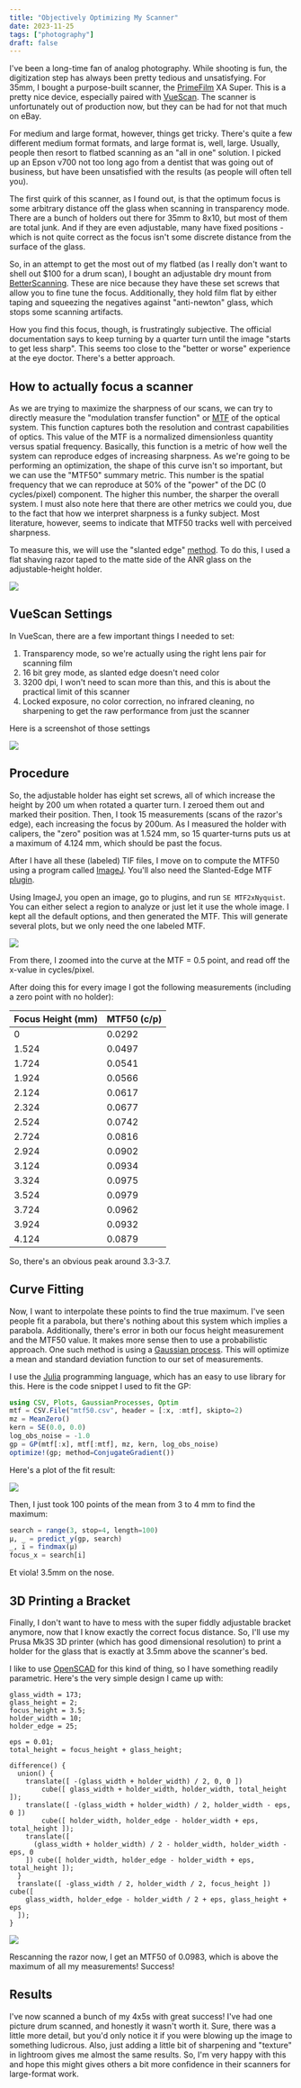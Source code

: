 ```yaml
---
title: "Objectively Optimizing My Scanner"
date: 2023-11-25
tags: ["photography"]
draft: false
---
```


I've been a long-time fan of analog photography. While shooting is fun, the digitization step has always been pretty tedious and unsatisfying. For 35mm, I bought a purpose-built scanner, the [PrimeFilm](https://www.scanace.com/product/film-scanners) XA Super. This is a pretty nice device, especially paired with [VueScan](https://www.hamrick.com/). The scanner is unfortunately out of production now, but they can be had for not that much on eBay.

For medium and large format, however, things get tricky. There's quite a few different medium format formats, and large format is, well, large. Usually, people then resort to flatbed scanning as an "all in one" solution. I picked up an Epson v700 not too long ago from a dentist that was going out of business, but have been unsatisfied with the results (as people will often tell you).

The first quirk of this scanner, as I found out, is that the optimum focus is some arbitrary distance off the glass when scanning in transparency mode. There are a bunch of holders out there for 35mm to 8x10, but most of them are total junk. And if they are even adjustable, many have fixed positions - which is not quite correct as the focus isn't some discrete distance from the surface of the glass.

So, in an attempt to get the most out of my flatbed (as I really don't want to shell out $100 for a drum scan), I bought an adjustable dry mount from [BetterScanning](http://www.betterscanning.com/). These are nice because they have these set screws that allow you to fine tune the focus. Additionally, they hold film flat by either taping and squeezing the negatives against "anti-newton" glass, which stops some scanning artifacts.

How you find this focus, though, is frustratingly subjective. The official documentation says to keep turning by a quarter turn until the image "starts to get less sharp". This seems too close to the "better or worse" experience at the eye doctor. There's a better approach.

## How to actually focus a scanner

As we are trying to maximize the sharpness of our scans, we can try to directly measure the "modulation transfer function" or [MTF](https://www.edmundoptics.com/knowledge-center/application-notes/optics/introduction-to-modulation-transfer-function/) of the optical system. This function captures both the resolution and contrast capabilities of optics. This value of the MTF is a normalized dimensionless quantity versus spatial frequency. Basically, this function is a metric of how well the system can reproduce edges of increasing sharpness. As we're going to be performing an optimization, the shape of this curve isn't so important, but we can use the "MTF50" summary metric. This number is the spatial frequency that we can reproduce at 50% of the "power" of the DC (0 cycles/pixel) component. The higher this number, the sharper the overall system. I must also note here that there are other metrics we could you, due to the fact that how we interpret sharpness is a funky subject. Most literature, however, seems to indicate that MTF50 tracks well with perceived sharpness.

To measure this, we will use the "slanted edge" [method](https://www.imatest.com/wp-content/uploads/2015/02/Slanted-Edge_MTF_Stability_Repeatability.pdf). To do this, I used a flat shaving razor taped to the matte side of the ANR glass on the adjustable-height holder.

![](/assets/razor.jpg)

## VueScan Settings

In VueScan, there are a few important things I needed to set:

1. Transparency mode, so we're actually using the right lens pair for scanning film
2. 16 bit grey mode, as slanted edge doesn't need color
3. 3200 dpi, I won't need to scan more than this, and this is about the practical limit of this scanner
4. Locked exposure, no color correction, no infrared cleaning, no sharpening to get the raw performance from just the scanner

Here is a screenshot of those settings

![](/assets/scan_setup.png)

## Procedure

So, the adjustable holder has eight set screws, all of which increase the height by 200 um when rotated a quarter turn. I zeroed them out and marked their position. Then, I took 15 measurements (scans of the razor's edge), each increasing the focus by 200um. As I measured the holder with calipers, the "zero" position was at 1.524 mm, so 15 quarter-turns puts us at a maximum of 4.124 mm, which should be past the focus.

After I have all these (labeled) TIF files, I move on to compute the MTF50 using a program called [ImageJ](https://imagej.net/ij/). You'll also need the Slanted-Edge MTF [plugin](https://imagej.net/ij/ij/plugins/se-mtf/index.html).

Using ImageJ, you open an image, go to plugins, and run `SE MTF2xNyquist`. You can either select a region to analyze or just let it use the whole image. I kept all the default options, and then generated the MTF. This will generate several plots, but we only need the one labeled MTF.

![](/assets/MTF.png)

From there, I zoomed into the curve at the MTF = 0.5 point, and read off the x-value in cycles/pixel.

After doing this for every image I got the following measurements (including a zero point with no holder):

| Focus Height (mm) | MTF50 (c/p) |
| ----------------- | ----------- |
| 0                 | 0.0292       |
| 1.524             | 0.0497      |
| 1.724             | 0.0541      |
| 1.924             | 0.0566      |
| 2.124             | 0.0617      |
| 2.324             | 0.0677      |
| 2.524             | 0.0742      |
| 2.724             | 0.0816      |
| 2.924             | 0.0902      |
| 3.124             | 0.0934      |
| 3.324             | 0.0975      |
| 3.524             | 0.0979      |
| 3.724             | 0.0962      |
| 3.924             | 0.0932      |
| 4.124             | 0.0879      |

So, there's an obvious peak around 3.3-3.7.

## Curve Fitting

Now, I want to interpolate these points to find the true maximum. I've seen people fit a parabola, but there's nothing about this system which implies a parabola. Additionally, there's error in both our focus height measurement and the MTF50 value. It makes more sense then to use a probabilistic approach. One such method is using a [Gaussian process](https://en.wikipedia.org/wiki/Gaussian_process). This will optimize a mean and standard deviation function to our set of measurements.

I use the [Julia](https://julialang.org/) programming language, which has an easy to use library for this. Here is the code snippet I used to fit the GP:

```julia
using CSV, Plots, GaussianProcesses, Optim
mtf = CSV.File("mtf50.csv", header = [:x, :mtf], skipto=2)
mz = MeanZero()
kern = SE(0.0, 0.0)
log_obs_noise = -1.0
gp = GP(mtf[:x], mtf[:mtf], mz, kern, log_obs_noise)
optimize!(gp; method=ConjugateGradient())
```

Here's a plot of the fit result:

![](/assets/mtf_fit.png)

Then, I just took 100 points of the mean from 3 to 4 mm to find the maximum:

```julia
search = range(3, stop=4, length=100)
μ, _ = predict_y(gp, search)
_, i = findmax(μ)
focus_x = search[i]
```

Et viola! 3.5mm on the nose.

## 3D Printing a Bracket

Finally, I don't want to have to mess with the super fiddly adjustable bracket anymore, now that I know exactly the correct focus distance. So, I'll use my Prusa Mk3S 3D printer (which has good dimensional resolution) to print a holder for the glass that is exactly at 3.5mm above the scanner's bed.

I like to use [OpenSCAD](https://openscad.org/) for this kind of thing, so I have something readily parametric. Here's the very simple design I came up with:

```scad
glass_width = 173;
glass_height = 2;
focus_height = 3.5;
holder_width = 10;
holder_edge = 25;

eps = 0.01;
total_height = focus_height + glass_height;

difference() {
  union() {
    translate([ -(glass_width + holder_width) / 2, 0, 0 ])
        cube([ glass_width + holder_width, holder_width, total_height ]);
    translate([ -(glass_width + holder_width) / 2, holder_width - eps, 0 ])
        cube([ holder_width, holder_edge - holder_width + eps, total_height ]);
    translate([
      (glass_width + holder_width) / 2 - holder_width, holder_width - eps, 0
    ]) cube([ holder_width, holder_edge - holder_width + eps, total_height ]);
  }
  translate([ -glass_width / 2, holder_width / 2, focus_height ]) cube([
    glass_width, holder_edge - holder_width / 2 + eps, glass_height + eps
  ]);
}
```

![](/assets/scad_bracket.png)

Rescanning the razor now, I get an MTF50 of 0.0983, which is above the maximum of all my measurements! Success!

## Results

I've now scanned a bunch of my 4x5s with great success! I've had one picture drum scanned, and honestly it wasn't worth it. Sure, there was a little more detail, but you'd only notice it if you were blowing up the image to something ludicrous. Also, just adding a little bit of sharpening and "texture" in lightroom gives me almost the same results. So, I'm very happy with this and hope this might gives others a bit more confidence in their scanners for large-format work.
